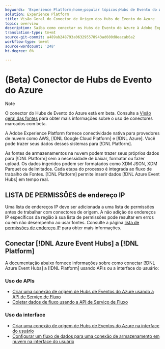 ```yaml
---
keywords: 'Experience Platform;home;popular tópicos;Hubs de Evento do Azure;hubs de evento do azure;Hubs de Evento;hubs de evento;hubs de ;hubs de  do Azure;hubs de ;hubs de ;hubs de ;hubs de '
solution: Experience Platform
title: Visão Geral do Conector de Origem dos Hubs de Evento do Azure
topic: overview
description: Saiba como conectar os Hubs de Evento do Azure à Adobe Experience Platform usando APIs ou a interface do usuário.
translation-type: tm+mt
source-git-commit: a489ab248793a063295578943ad600d8eacab6a2
workflow-type: tm+mt
source-wordcount: '248'
ht-degree: 0%

---
```



# (Beta) Conector de Hubs de Evento do Azure

>[!NOTE]
>
>O conector do Hubs de Evento do Azure está em beta. Consulte a [Visão geral das fontes](../../home.md#terms-and-conditions) para obter mais informações sobre o uso de conectores marcados com beta.

A Adobe Experience Platform fornece conectividade nativa para provedores de nuvem como AWS, [!DNL Google Cloud Platform] e [!DNL Azure]. Você pode trazer seus dados desses sistemas para [!DNL Platform].

As fontes de armazenamentos na nuvem podem trazer seus próprios dados para [!DNL Platform] sem a necessidade de baixar, formatar ou fazer upload. Os dados ingeridos podem ser formatados como XDM JSON, XDM Parquet ou delimitados. Cada etapa do processo é integrada ao fluxo de trabalho de Fontes. [!DNL Platform] permite inserir dados  [!DNL Azure Event Hubs] em tempo real.

## LISTA DE PERMISSÕES de endereço IP

Uma lista de endereços IP deve ser adicionada a uma lista de permissões antes de trabalhar com conectores de origem. A não adição de endereços IP específicos da região à sua lista de permissões pode resultar em erros ou em não desempenho ao usar fontes. Consulte a página [lista de permissões de endereço IP](../../ip-address-allow-list.md) para obter mais informações.

## Conectar [!DNL Azure Event Hubs] a [!DNL Platform]

A documentação abaixo fornece informações sobre como conectar [!DNL Azure Event Hubs] a [!DNL Platform] usando APIs ou a interface do usuário:

### Uso de APIs

- [Criar uma conexão de origem de Hubs de Eventos do Azure usando a API de Serviço de Fluxo](../../tutorials/api/create/cloud-storage/eventhub.md)
- [Coletar dados de fluxo usando a API de Serviço de Fluxo](../../tutorials/api/collect/streaming.md)

### Uso da interface

- [Criar uma conexão de origem de Hubs de Eventos do Azure na interface do usuário](../../tutorials/ui/create/cloud-storage/eventhub.md)
- [Configurar um fluxo de dados para uma conexão de armazenamento em nuvem na interface do usuário](../../tutorials/ui/dataflow/streaming/cloud-storage-streaming.md)